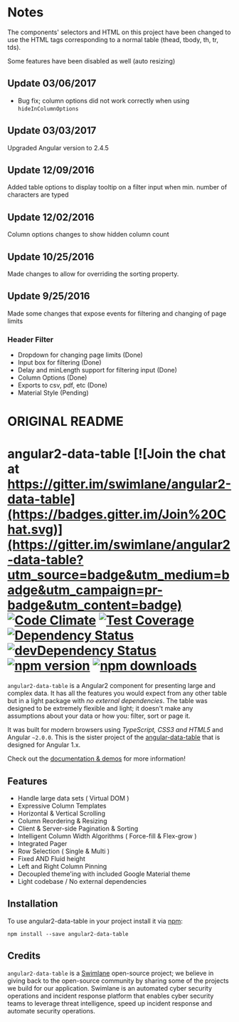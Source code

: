 # Notes
The components' selectors and HTML on this project have been changed to use the HTML tags corresponding to a normal table (thead, tbody, th, tr, tds).

Some features have been disabled as well (auto resizing)

## Update 03/06/2017
* Bug fix; column options did not work correctly when using `hideInColumnOptions`

## Update 03/03/2017
Upgraded Angular version to 2.4.5

## Update 12/09/2016
Added table options to display tooltip on a filter input when min. number of characters are typed

## Update 12/02/2016
Column options changes to show hidden column count

## Update 10/25/2016
Made changes to allow for overriding the sorting property.

## Update 9/25/2016
Made some changes that expose events for filtering and changing of page limits

### Header Filter
* Dropdown for changing page limits (Done)
* Input box for filtering (Done)
* Delay and minLength support for filtering input (Done)
* Column Options (Done)
* Exports to csv, pdf, etc (Done)
* Material Style (Pending)

# ORIGINAL README


# angular2-data-table  [![Join the chat at https://gitter.im/swimlane/angular2-data-table](https://badges.gitter.im/Join%20Chat.svg)](https://gitter.im/swimlane/angular2-data-table?utm_source=badge&utm_medium=badge&utm_campaign=pr-badge&utm_content=badge) [![Code Climate](https://codeclimate.com/github/swimlane/angular2-data-table/badges/gpa.svg)](https://codeclimate.com/github/swimlane/angular2-data-table) [![Test Coverage](https://codeclimate.com/github/swimlane/angular2-data-table/badges/coverage.svg)](https://codeclimate.com/github/swimlane/angular2-data-table/coverage) [![Dependency Status](https://david-dm.org/swimlane/angular2-data-table.svg)](https://david-dm.org/swimlane/angular2-data-table) [![devDependency Status](https://david-dm.org/swimlane/angular2-data-table/dev-status.svg)](https://david-dm.org/swimlane/angular2-data-table#info=devDependencies) [![npm version](https://badge.fury.io/js/angular2-data-table.svg)](http://badge.fury.io/js/angular2-data-table) [![npm downloads](https://img.shields.io/npm/dm/angular2-data-table.svg)](https://npmjs.org/angular2-data-table)

`angular2-data-table` is a Angular2 component for presenting large and complex data.  It has all the features you would expect from any other table but in a light package with _no external dependencies_. The table was designed to be extremely flexible and light; it doesn't make any assumptions about your data or how you: filter, sort or page it.

It was built for modern browsers using _TypeScript, CSS3 and HTML5_ and Angular `~2.0.0`. This is the sister project of the [angular-data-table](https://github.com/swimlane/angular-data-table) that is designed for Angular 1.x.

Check out the [documentation & demos](https://swimlane.gitbooks.io/angular2-data-table/content/) for more information!

## Features
- Handle large data sets ( Virtual DOM )
- Expressive Column Templates
- Horizontal & Vertical Scrolling
- Column Reordering & Resizing
- Client & Server-side Pagination & Sorting
- Intelligent Column Width Algorithms ( Force-fill & Flex-grow )
- Integrated Pager
- Row Selection ( Single & Multi )
- Fixed AND Fluid height
- Left and Right Column Pinning
- Decoupled theme'ing with included Google Material theme
- Light codebase / No external dependencies

## Installation
To use angular2-data-table in your project install it via [npm](https://www.npmjs.com/package/angular2-data-table):
```
npm install --save angular2-data-table
```

## Credits
`angular2-data-table` is a [Swimlane](http://swimlane.com) open-source project; we believe in giving back to the open-source community by sharing some of the projects we build for our application. Swimlane is an automated cyber security operations and incident response platform that enables cyber security teams to leverage threat intelligence, speed up incident response and automate security operations.
